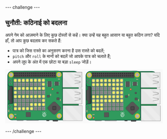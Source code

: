 \--- challenge \---

## चुनौती: कठिनाई को बदलना

अपने गेम को आज़माने के लिए कुछ दोस्तों से कहें। क्या उन्हें यह बहुत आसान या बहुत कठिन लगा? यदि हाँ, तो आप कुछ बदलाव कर सकते हैं:

+ पात्र को जिस रास्ते का अनुसरण करना है उस रास्ते को बदलें;
+ `pitch` और `roll` के मानों को बदलें जो आपके पात्र को चलाते हैं;
+ अपने लूप के अंत में एक छोटा या बड़ा `sleep` जोड़ें।

![स्क्रीनशॉट](images/tightrope-difficulty.png)

\--- /challenge \---